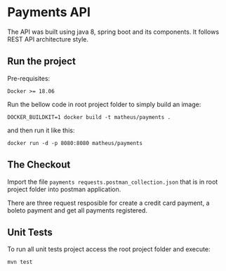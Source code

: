 # Payments API

The API was built using java 8, spring boot and its components. It follows REST API architecture style.

## Run the project

Pre-requisites:
```
Docker >= 18.06
```
Run the bellow code in root project folder to simply build an image:
```
DOCKER_BUILDKIT=1 docker build -t matheus/payments .
```
and then run it like this:
```
docker run -d -p 8080:8080 matheus/payments
```

## The Checkout

Import the file ```payments requests.postman_collection.json``` that is in root project folder into postman application.

There are three request resposible for create a credit card payment, a boleto payment and get all payments registered.

## Unit Tests

To run all unit tests project access the root project folder and execute:
```
mvn test
```